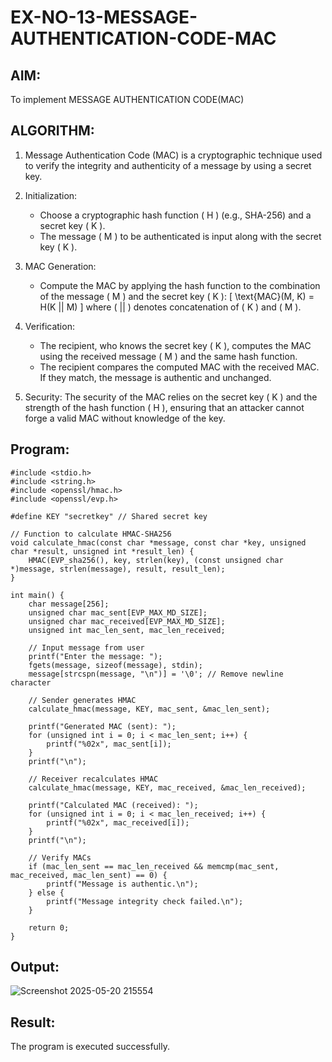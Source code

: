 # EX-NO-13-MESSAGE-AUTHENTICATION-CODE-MAC

## AIM:
To implement MESSAGE AUTHENTICATION CODE(MAC)

## ALGORITHM:

1. Message Authentication Code (MAC) is a cryptographic technique used to verify the integrity and authenticity of a message by using a secret key.

2. Initialization:
   - Choose a cryptographic hash function \( H \) (e.g., SHA-256) and a secret key \( K \).
   - The message \( M \) to be authenticated is input along with the secret key \( K \).

3. MAC Generation:
   - Compute the MAC by applying the hash function to the combination of the message \( M \) and the secret key \( K \): 
     \[
     \text{MAC}(M, K) = H(K || M)
     \]
     where \( || \) denotes concatenation of \( K \) and \( M \).

4. Verification:
   - The recipient, who knows the secret key \( K \), computes the MAC using the received message \( M \) and the same hash function.
   - The recipient compares the computed MAC with the received MAC. If they match, the message is authentic and unchanged.

5. Security: The security of the MAC relies on the secret key \( K \) and the strength of the hash function \( H \), ensuring that an attacker cannot forge a valid MAC without knowledge of the key.

## Program:
```
#include <stdio.h>
#include <string.h>
#include <openssl/hmac.h>
#include <openssl/evp.h>

#define KEY "secretkey" // Shared secret key

// Function to calculate HMAC-SHA256
void calculate_hmac(const char *message, const char *key, unsigned char *result, unsigned int *result_len) {
    HMAC(EVP_sha256(), key, strlen(key), (const unsigned char *)message, strlen(message), result, result_len);
}

int main() {
    char message[256];
    unsigned char mac_sent[EVP_MAX_MD_SIZE];
    unsigned char mac_received[EVP_MAX_MD_SIZE];
    unsigned int mac_len_sent, mac_len_received;

    // Input message from user
    printf("Enter the message: ");
    fgets(message, sizeof(message), stdin);
    message[strcspn(message, "\n")] = '\0'; // Remove newline character

    // Sender generates HMAC
    calculate_hmac(message, KEY, mac_sent, &mac_len_sent);

    printf("Generated MAC (sent): ");
    for (unsigned int i = 0; i < mac_len_sent; i++) {
        printf("%02x", mac_sent[i]);
    }
    printf("\n");

    // Receiver recalculates HMAC
    calculate_hmac(message, KEY, mac_received, &mac_len_received);

    printf("Calculated MAC (received): ");
    for (unsigned int i = 0; i < mac_len_received; i++) {
        printf("%02x", mac_received[i]);
    }
    printf("\n");

    // Verify MACs
    if (mac_len_sent == mac_len_received && memcmp(mac_sent, mac_received, mac_len_sent) == 0) {
        printf("Message is authentic.\n");
    } else {
        printf("Message integrity check failed.\n");
    }

    return 0;
}
```


## Output:

![Screenshot 2025-05-20 215554](https://github.com/user-attachments/assets/31b69123-0959-44f4-a0ab-89001db35fe1)

## Result:
The program is executed successfully.
